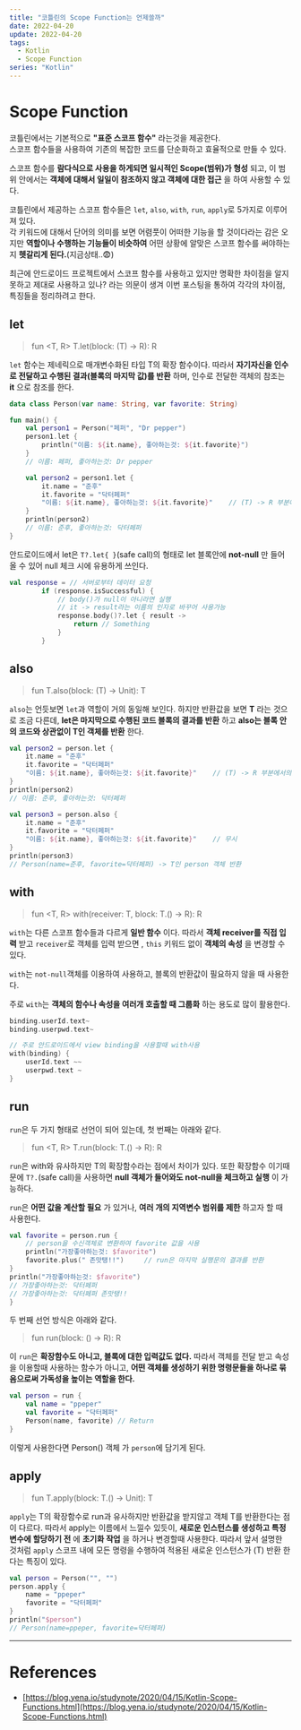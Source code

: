 ```yaml
---
title: "코틀린의 Scope Function는 언제쓸까"
date: 2022-04-20
update: 2022-04-20
tags:
  - Kotlin
  - Scope Function
series: "Kotlin"
---
```

# Scope Function
코틀린에서는 기본적으로 __"표준 스코프 함수"__ 라는것을 제공한다.   
스코프 함수들을 사용하여 기존의 복잡한 코드를 단순화하고 효율적으로 만들 수 있다.

스코프 함수를 __람다식으로 사용을 하게되면 일시적인 Scope(범위)가 형성__ 되고, 이 범위 안에서는 __객체에 대해서 일일이 참조하지 않고 객체에 대한 접근__ 을 하여 사용할 수 있다.

코틀린에서 제공하는 스코프 함수들은 `let`, `also`, `with`, `run`, `apply`로 5가지로 이루어져 있다.   
각 키워드에 대해서 단어의 의미를 보면 어렴풋이 어떠한 기능을 할 것이다라는 감은 오지만 __역할이나 수행하는 기능들이 비슷하여__ 어떤 상황에 알맞은 스코프 함수를 써야하는지 __헷갈리게 된다.__(지금상태..😨)

최근에 안드로이드 프로젝트에서 스코프 함수를 사용하고 있지만 명확한 차이점을 알지못하고 제대로 사용하고 있나? 라는 의문이 생겨 이번 포스팅을 통하여 각각의 차이점, 특징들을 정리하려고 한다.

## let
> fun <T, R> T.let(block: (T) -> R): R

`let` 함수는 제네릭으로 매개변수화된 타입 T의 확장 함수이다. 따라서 __자기자신을 인수로 전달하고 수행된 결과(블록의 마지막 값)를 반환__ 하며, 인수로 전달한 객체의 참조는 __it__ 으로 참조를 한다.

```kotlin
data class Person(var name: String, var favorite: String)

fun main() {
    val person1 = Person("페퍼", "Dr pepper")
    person1.let {
        println("이름: ${it.name}, 좋아하는것: ${it.favorite}")
    }
    // 이름: 페퍼, 좋아하는것: Dr pepper

    val person2 = person1.let {
        it.name = "준후"
        it.favorite = "닥터페퍼"
        "이름: ${it.name}, 좋아하는것: ${it.favorite}"    // (T) -> R 부분에서의 반환값
    }
    println(person2)
    // 이름: 준후, 좋아하는것: 닥터페퍼
}
```
안드로이드에서 let은 `T?.let{ }`(safe call)의 형태로 let 블록안에 __not-null__ 만 들어올 수 있어 null 체크 시에 유용하게 쓰인다. 

```kotlin
val response = // 서버로부터 데이터 요청
        if (response.isSuccessful) {
            // body()가 null이 아니라면 실행
            // it -> result라는 이름의 인자로 바꾸어 사용가능
            response.body()?.let { result ->
                return // Something
            }
        }
```

## also
> fun <T> T.also(block: (T) -> Unit): T

`also`는 언듯보면 `let`과 역할이 거의 동일해 보인다. 하지만 반환값을 보면 __T__ 라는 것으로 조금 다른데, __let은 마지막으로 수행된 코드 블록의 결과를 반환__ 하고 __also는 블록 안의 코드와 상관없이 T인 객체를 반환__ 한다.

```kotlin
val person2 = person.let {
    it.name = "준후"
    it.favorite = "닥터페퍼"
    "이름: ${it.name}, 좋아하는것: ${it.favorite}"    // (T) -> R 부분에서의 반환값
}
println(person2)
// 이름: 준후, 좋아하는것: 닥터페퍼

val person3 = person.also {
    it.name = "준후"
    it.favorite = "닥터페퍼"
    "이름: ${it.name}, 좋아하는것: ${it.favorite}"    // 무시
}
println(person3)
// Person(name=준후, favorite=닥터페퍼) -> T인 person 객체 반환
```

## with
> fun <T, R> with(receiver: T, block: T.() -> R): R

`with`는 다른 스코프 함수들과 다르게 __일반 함수__ 이다. 따라서 __객체 receiver를 직접 입력__ 받고 `receiver`로 객체를 입력 받으면 , `this` 키워드 없이 __객체의 속성__ 을 변경할 수 있다.

`with`는 `not-null`객체를 이용하여 사용하고, 블록의 반환값이 필요하지 않을 때 사용한다.

주로 `with`는 __객체의 함수나 속성을 여러개 호출할 때 그룹화__ 하는 용도로 많이 활용한다.

```kotlin
binding.userId.text~
binding.userpwd.text~

// 주로 안드로이드에서 view binding을 사용할때 with사용
with(binding) {
    userId.text ~~
    userpwd.text ~
}
```

## run
`run`은 두 가지 형태로 선언이 되어 있는데, 첫 번째는 아래와 같다.
> fun <T, R> T.run(block: T.() -> R): R

`run`은 with와 유사하지만 T의 확장함수라는 점에서 차이가 있다. 또한 확장함수 이기때문에 `T?.`(safe call)을 사용하면 __null 객체가 들어와도 not-null을 체크하고 실행__ 이 가능하다. 

`run`은 __어떤 값을 계산할 필요__ 가 있거나, __여러 개의 지역변수 범위를 제한__ 하고자 할 때 사용한다.

```kotlin
val favorite = person.run {
    // person을 수신객체로 변환하여 favorite 값을 사용
    println("가장좋아하는것: $favorite")
    favorite.plus(" 존맛탱!!")     // run은 마지막 실행문의 결과를 반환
}
println("가장좋아하는것: $favorite")
// 가장좋아하는것: 닥터페퍼
// 가장좋아하는것: 닥터페퍼 존맛탱!!
}
```
두 번째 선언 방식은 아래와 같다.
> fun <R> run(block: () -> R): R

이 `run`은 __확장함수도 아니고, 블록에 대한 입력값도 없다.__ 따라서 객체를 전달 받고 속성을 이용할때 사용하는 함수가 아니고, __어떤 객체를 생성하기 위한 명령문들을 하나로 묶음으로써 가독성을 높이는 역할을 한다.__

```kotlin
val person = run {
    val name = "ppeper"
    val favorite = "닥터페퍼"
    Person(name, favorite) // Return
}
```
이렇게 사용한다면 Person() 객체 가 `person`에 담기게 된다.

## apply
> fun <T> T.apply(block: T.() -> Unit): T

`apply`는 T의 확장함수로 run과 유사하지만 반환값을 받지않고 객체 T를 반환한다는 점이 다르다. 따라서 apply는 이름에서 느낄수 있듯이, __새로운 인스턴스를 생성하고 특정 변수에 할당하기 전__ 에 __초기화 작업__ 을 하거나 변경할때 사용한다. 따라서 앞서 설명한 것처럼 `apply` 스코프 내에 모든 명령을 수행하여 적용된 새로운 인스턴스가 (T) 반환 한다는 특징이 있다.

```kotlin
val person = Person("", "")
person.apply {
    name = "ppeper"
    favorite = "닥터페퍼"
}
println("$person")
// Person(name=ppeper, favorite=닥터페퍼)
``` 
- - -

# References
- [https://blog.yena.io/studynote/2020/04/15/Kotlin-Scope-Functions.html](https://blog.yena.io/studynote/2020/04/15/Kotlin-Scope-Functions.html)